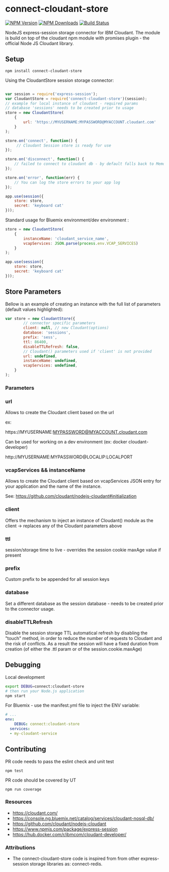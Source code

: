 # connect-cloudant-store

[![NPM Version][npm-image]][npm-url]
[![NPM Downloads][downloads-image]][downloads-url]
[![Build Status][travis-image]][travis-url]

NodeJS express-session storage connector for IBM Cloudant. 
The module is build on top of the cloudant npm module with promises plugin - the official Node JS Cloudant library.

## Setup

```
npm install connect-cloudant-store
```

Using the CloudantStore session storage connector:

```javascript

var session = require('express-session');
var CloudantStore = require('connect-cloudant-store')(session);
// example for local instance of cloudant - required params
// database 'sessions' needs to be created prior to usage
store = new CloudantStore(
    {
        url: 'https://MYUSERNAME:MYPASSWORD@MYACCOUNT.cloudant.com'
    }
);

store.on('connect', function() {
     // Cloudant Session store is ready for use
});

store.on('disconnect', function() {
    // failed to connect to cloudant db - by default falls back to MemoryStore
});

store.on('error', function(err) {
    // You can log the store errors to your app log
});

app.use(session({
    store: store,
    secret: 'keyboard cat'
}));
```

Standard usage for Bluemix environment/dev environment :

```javascript
store = new CloudantStore(
    {
        instanceName: 'cloudant_service_name', 
        vcapServices: JSON.parse(process.env.VCAP_SERVICES)
    }
);

app.use(session({
    store: store,
    secret: 'keyboard cat'
}));
```

## Store Parameters

Bellow is an example of creating an instance with the full list of parameters (default values highlighted):

```javascript
var store = new CloudantStore({
        // connector specific parameters
        client: null, // new Cloudant(options)
        database: 'sessions',
        prefix: 'sess',
        ttl: 86400,
        disableTTLRefresh: false,
        // Cloudant() parameters used if 'client' is not provided
        url: undefined,
        instanceName: undefined,
        vcapServices: undefined,
    }
);

```

### Parameters

### url
Allows to create the Cloudant client based on the url

ex:

https://MYUSERNAME:MYPASSWORD@MYACCOUNT.cloudant.com

Can be used for working on a dev environment (ex: docker cloudant-developer) 

http://MYUSERNAME:MYPASSWORD@LOCALIP:LOCALPORT

### vcapServices && instanceName
Allows to create the Cloudant client based on vcapServices JSON entry for your application and the name of the instance.

See: https://github.com/cloudant/nodejs-cloudant#initialization

### client
Offers the mechanism to inject an instance of Cloudant() module as the client  -> replaces any of the Cloudant parameters above

### ttl
session/storage time to live - overrides the session cookie maxAge value if present

### prefix
Custom prefix to be appended for all session keys

### database
Set a different database as the session database - needs to be created prior to the connector usage.

### disableTTLRefresh
Disable the session storage TTL automatical refresh by disabling the "touch" method, in order to reduce the number of requests
to Cloudant and the risk of conflicts. As a result the session will have a fixed duration from creation (of either the .ttl param or of the session.cookie.maxAge)

## Debugging

Local development

```bash
export DEBUG=connect:cloudant-store
# then run your Node.js application
npm start
```

For Bluemix - use the manifest.yml file to inject the ENV variable:

```yml
# ...
env:
    DEBUG: connect:cloudant-store
  services:
  - my-cloudant-service
```

## Contributing

PR code needs to pass the eslint check and unit test

```
npm test
```

PR code should be covered by UT

```
npm run coverage
```

### Resources

- https://cloudant.com/
- https://console.ng.bluemix.net/catalog/services/cloudant-nosql-db/
- https://github.com/cloudant/nodejs-cloudant
- https://www.npmjs.com/package/express-session
- https://hub.docker.com/r/ibmcom/cloudant-developer/

### Attributions
- The connect-cloudant-store code is inspired from from other express-session storage libraries as: connect-redis.

[npm-image]: https://img.shields.io/npm/v/connect-cloudant-store.svg
[npm-url]: https://npmjs.org/package/connect-cloudant-store
[travis-image]: https://img.shields.io/travis/adriantanasa/connect-cloudant-store/master.svg
[travis-url]: https://travis-ci.org/adriantanasa/connect-cloudant-store
[downloads-image]: https://img.shields.io/npm/dm/connect-cloudant-store.svg
[downloads-url]: https://npmjs.org/package/connect-cloudant-store
